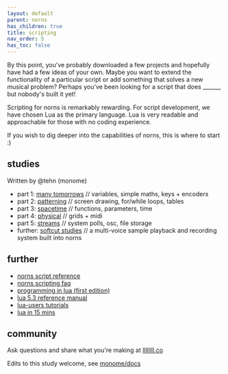 ```yaml
---
layout: default
parent: norns
has_children: true
title: scripting
nav_order: 5
has_toc: false
---
```


By this point, you've probably downloaded a few projects and hopefully have had a few ideas of your own. Maybe you want to extend the functionality of a particular script or add something that solves a new musical problem? Perhaps you've been looking for a script that does ______, but nobody's built it yet!

Scripting for norns is remarkably rewarding. For script development, we have chosen Lua as the primary language. Lua is very readable and approachable for those with no coding experience.

If you wish to dig deeper into the capabilities of norns, this is where to start :)

## studies

Written by @tehn (monome)

- part 1: [many tomorrows](../study-1/) // variables, simple maths, keys + encoders
- part 2: [patterning](../study-2/) // screen drawing, for/while loops, tables
- part 3: [spacetime](../study-3/) // functions, parameters, time
- part 4: [physical](../study-4/) // grids + midi
- part 5: [streams](../study-5/) // system polls, osc, file storage
- further: [softcut studies](../softcut/) // a multi-voice sample playback and recording system built into norns

## further

- [norns script reference](../script-reference)
- [norns scripting faq](../faq)
- [programming in lua (first edition)](https://www.lua.org/pil/contents.html)
- [lua 5.3 reference manual](https://www.lua.org/manual/5.3/)
- [lua-users tutorials](http://lua-users.org/wiki/TutorialDirectory)
- [lua in 15 mins](http://tylerneylon.com/a/learn-lua/)


## community

Ask questions and share what you're making at [llllllll.co](https://llllllll.co/t/norns-studies/14109)

Edits to this study welcome, see [monome/docs](http://github.com/monome/docs)
